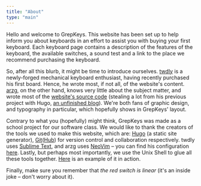 ```yaml
---
title: "About"
type: "main"
---
```


Hello and welcome to GrepKeys. This website has been set up to help inform you about keyboards in an effort to assist you with buying your first keyboard. Each keyboard page contains a description of the features of the keyboard, the available switches, a sound test and a link to the place we recommend purchasing the keyboard.

So, after all this blurb, it might be time to introduce ourselves. [twdly](https://github.com/twdly) is a newly-forged mechanical keyboard enthusiast, having recently purchased his first board. Hence, he wrote most, if not all, of the website's content. [arzg](https://github.com/arzg), on the other hand, knows very little about the subject matter, and wrote most of the [website's source code](https://github.com/grepkeys/website) (stealing a lot from his previous project with Hugo, [an unfinished blog](https://arzg.github.io)). We're both fans of graphic design, and typography in particular, which hopefully shows in GrepKeys' layout.

Contrary to what you (hopefully) might think, GrepKeys was made as a school project for our software class. We would like to thank the creators of the tools we used to make this website, which are: [Hugo](https://gohugo.io/) (a static site generator), [Git](https://git-scm.com)([Hub](https://github.com)) for version control and collaboration respectively. twdly uses [Sublime Text](https://www.sublimetext.com/), and arzg uses [NeoVim](https://neovim.io/) – you can find his configuration [here](https://github.com/arzg/dotfiles).  Lastly, but perhaps most importantly, we use the Unix Shell to glue all these tools together. [Here](https://github.com/grepkeys/website/blob/master/deploy.s://github.com/grepkeys/website/blob/master/deploy.sh) is an example of it in action.

Finally, make sure you remember that *the red switch is linear* (it's an inside joke – don't worry about it).
